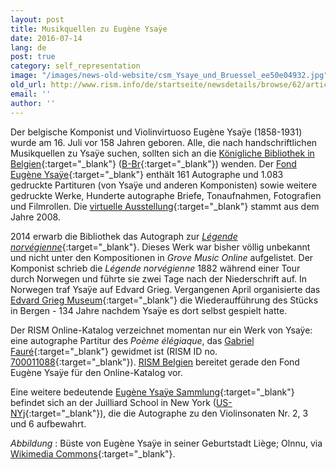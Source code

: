 ```yaml
---
layout: post
title: Musikquellen zu Eugène Ysaÿe
date: 2016-07-14
lang: de
post: true
category: self_representation
image: "/images/news-old-website/csm_Ysaye_und_Bruessel_ee50e04932.jpg"
old_url: http://www.rism.info/de/startseite/newsdetails/browse/62/article/64/eugene-ysayes-manuscripts.html
email: ''
author: ''
---
```


Der belgische Komponist und Violinvirtuoso Eugène Ysaÿe (1858-1931) wurde am 16. Juli vor 158 Jahren geboren. Alle, die nach handschriftlichen Musikquellen zu Ysaÿe suchen, sollten sich an die [Königliche Bibliothek in Belgien](http://www.kbr.be/){:target="_blank"} ([B-Br](https://opac.rism.info/search?View=rism&siglum=B-Br){:target="_blank"}) wenden. Der [Fond Eugène Ysaÿe](http://www.kbr.be/collections/musique/patrimoine/fonds/ysaye_fr.html){:target="_blank"} enthält 161 Autographe und 1.083 gedruckte Partituren (von Ysaÿe und anderen Komponisten) sowie weitere gedruckte Werke, Hunderte autographe Briefe, Tonaufnahmen, Fotografien und Filmrollen. Die [virtuelle Ausstellung](http://ysaye.kbr.be/){:target="_blank"} stammt aus dem Jahre 2008.

2014 erwarb die Bibliothek das Autograph zur [_Légende norvégienne_](/rediscovered/2014/04/11/légende-norvégienne-unknown-work-by-the-belgian.html){:target="_blank"}. Dieses Werk war bisher völlig unbekannt und nicht unter den Kompositionen in _Grove Music Online_ aufgelistet. Der Komponist schrieb die _Légende norvégienne_ 1882 während einer Tour durch Norwegen und führte sie zwei Tage nach der Niederschrift auf. In Norwegen traf Ysaÿe auf Edvard Grieg. Vergangenen April organisierte das [Edvard Grieg Museum](http://griegmuseum.no/en/concerts/norwegian-legend){:target="_blank"} die Wiederaufführung des Stücks in Bergen - 134 Jahre nachdem Ysaÿe es dort selbst gespielt hatte.

Der RISM Online-Katalog verzeichnet momentan nur ein Werk von Ysaÿe: eine autographe Partitur des _Poème élégiaque_, das [Gabriel Fauré](https://opac.rism.info/search?View=rism&author=Gabriel+Faur%C3%A9){:target="_blank"} gewidmet ist (RISM ID no. [700011088](https://opac.rism.info/search?id=700011088){:target="_blank"}). [RISM Belgien](/de/workgroups/belgium-rism-belgium.html) bereitet gerade den Fond Eugène Ysaÿe für den Online-Katalog vor.

Eine weitere bedeutende [Eugène Ysaÿe Sammlung](http://www.juilliard.edu/student-life/library-archives/peter-jay-sharp-special-collections#){:target="_blank"} befindet sich an der Juilliard School in New York ([US-NYj](https://opac.rism.info/search?View=rism&siglum=US-NYj){:target="_blank"}), die die Autographe zu den Violinsonaten Nr. 2, 3 und 6 aufbewahrt.

_Abbildung_
: Büste von Eugène Ysaÿe in seiner Geburtstadt Liège; Olnnu, via [Wikimedia Commons](https://de.wikipedia.org/wiki/Datei:Eug%C3%A8ne_Ysaye_a_Li%C3%A8ge.jpg){:target="_blank"}.


